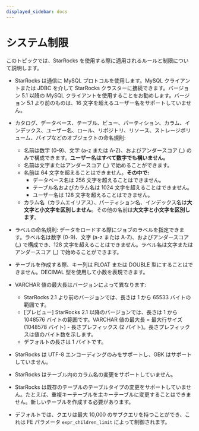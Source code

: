```yaml
---
displayed_sidebar: docs
---
```


# システム制限

このトピックでは、StarRocks を使用する際に適用されるルールと制限について説明します。

- StarRocks は通信に MySQL プロトコルを使用します。MySQL クライアントまたは JDBC を介して StarRocks クラスターに接続できます。バージョン 5.1 以降の MySQL クライアントを使用することをお勧めします。バージョン 5.1 より前のものは、16 文字を超えるユーザー名をサポートしていません。

- カタログ、データベース、テーブル、ビュー、パーティション、カラム、インデックス、ユーザー名、ロール、リポジトリ、リソース、ストレージボリューム、パイプなどのオブジェクトの命名規則:

  - 名前は数字 (0-9)、文字 (a-z または A-Z)、およびアンダースコア (\_) のみで構成できます。**ユーザー名はすべて数字でも構いません。**
  - 名前は文字またはアンダースコア (\_) で始めることができます。
  - 名前は 64 文字を超えることはできません。**その中で:**
    - データベース名は 256 文字を超えることはできません。
    - テーブル名およびカラム名は 1024 文字を超えることはできません。
    - ユーザー名は 128 文字を超えることはできません。
  - カラム名（カラムエイリアス）、パーティション名、インデックス名は**大文字と小文字を区別しません**。その他の名前は**大文字と小文字を区別します**。

- ラベルの命名規則:
  データをロードする際にジョブのラベルを指定できます。ラベル名は数字 (0-9)、文字 (a-z または A-Z)、およびアンダースコア (\_) で構成でき、128 文字を超えることはできません。ラベル名は文字またはアンダースコア (\_) で始めることができます。

- テーブルを作成する際、キー列は FLOAT または DOUBLE 型にすることはできません。DECIMAL 型を使用して小数を表現できます。

- VARCHAR 値の最大長はバージョンによって異なります:

  - StarRocks 2.1 より前のバージョンでは、長さは 1 から 65533 バイトの範囲です。
  - [プレビュー] StarRocks 2.1 以降のバージョンでは、長さは 1 から 1048576 バイトの範囲です。VARCHAR 値の最大長 = 最大行サイズ (1048578 バイト) - 長さプレフィックス (2 バイト)。長さプレフィックスは値のバイト数を示します。
  - デフォルトの長さは 1 バイトです。

- StarRocks は UTF-8 エンコーディングのみをサポートし、GBK はサポートしていません。

- StarRocks はテーブル内のカラム名の変更をサポートしていません。

- StarRocks は既存のテーブルのテーブルタイプの変更をサポートしていません。たとえば、重複キーテーブルを主キーテーブルに変更することはできません。新しいテーブルを作成する必要があります。

- デフォルトでは、クエリは最大 10,000 のサブクエリを持つことができ、これは FE パラメータ `expr_children_limit` によって制御されます。